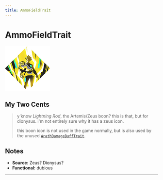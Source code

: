 ```yaml
---
title: AmmoFieldTrait
---
```

<!-- end front matter -->
# AmmoFieldTrait
![](../icons/BoonIcons/Zeus_08_Large.png) 

## My Two Cents
> y'know *Lightning Rod*, the Artemis/Zeus boon? this is that, but for dionysus. i'm not entirely sure why it has a zeus icon.
> 
> this boon icon is not used in the game normally, but is also used by the unused [`WrathDamageBuffTrait`](WrathDamageBuffTrait.md).

## Notes
* **Source:** Zeus? Dionysus?
* **Functional:** dubious

---